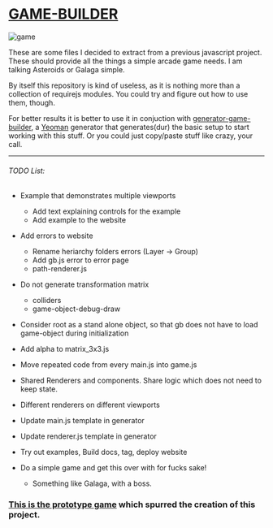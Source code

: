 # [GAME-BUILDER][game-builder]

![game][game]

These are some files I decided to extract from a previous javascript project. These should provide all the things a simple arcade game needs. I am talking Asteroids or Galaga simple. 

By itself this repository is kind of useless, as it is nothing more than a collection of requirejs modules. You could try and figure out how to use them, though. 

For better results it is better to use it in conjuction with [generator-game-builder][generator], a [Yeoman][yeoman] generator that generates(dur) the basic setup to start working with this stuff. Or you could just copy/paste stuff like crazy, your call.

-----------------------------------

###### TODO List:

- Example that demonstrates multiple viewports
    - Add text explaining controls for the example
    - Add example to the website

- Add errors to website
    - Rename heriarchy folders errors (Layer -> Group)
    - Add gb.js error to error page
    - path-renderer.js

- Do not generate transformation matrix 
    - colliders
    - game-object-debug-draw

- Consider root as a stand alone object, so that gb does not have to load game-object during initialization

- Add alpha to matrix_3x3.js    

- Move repeated code from every main.js into game.js

- Shared Renderers and components. Share logic which does not need to keep state.
- Different renderers on different viewports

- Update main.js template in generator
- Update renderer.js template in generator

- Try out examples, Build docs, tag, deploy website

- Do a simple game and get this over with for fucks sake!
    - Something like Galaga, with a boss.

### [This is the prototype game][tirador] which spurred the creation of this project.

[game]: http://diegomarquez.github.io/game-builder/Galaga.png
[tirador]: http://www.treintipollo.com/tirador/index.html
[generator]: https://github.com/diegomarquez/generator-game-builder
[yeoman]: http://yeoman.io/
[game-builder]: http://diegomarquez.github.io/game-builder
